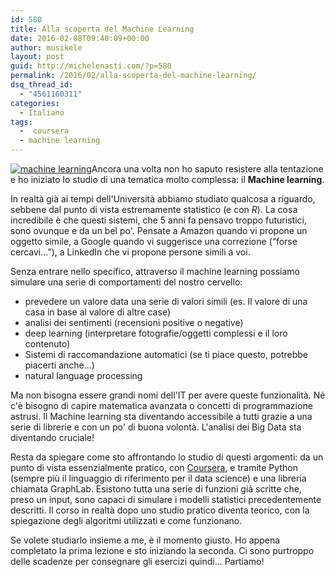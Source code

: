 ```yaml
---
id: 580
title: Alla scoperta del Machine Learning
date: 2016-02-08T09:40:09+00:00
author: musikele
layout: post
guid: http://michelenasti.com/?p=580
permalink: /2016/02/alla-scoperta-del-machine-learning/
dsq_thread_id:
  - "4561160311"
categories:
  - Italiano
tags:
  -  coursera
  - machine learning
---
```

<a href="https://i2.wp.com/michelenasti.com/wp-content/uploads/2016/02/machine-learning-e1454919682147.png" rel="attachment wp-att-582"><img class="size-full wp-image-582 aligncenter" src="https://i2.wp.com/michelenasti.com/wp-content/uploads/2016/02/machine-learning-e1454919682147.png?fit=620%2C547" alt="machine learning" srcset="https://i2.wp.com/michelenasti.com/wp-content/uploads/2016/02/machine-learning-e1454919682147.png?w=620 620w, https://i2.wp.com/michelenasti.com/wp-content/uploads/2016/02/machine-learning-e1454919682147.png?resize=300%2C265 300w" sizes="(max-width: 620px) 100vw, 620px" data-recalc-dims="1" /></a>Ancora una volta non ho saputo resistere alla tentazione e ho iniziato lo studio di una tematica molto complessa: il **Machine learning**.

In realtà già ai tempi dell'Università abbiamo studiato qualcosa a riguardo, sebbene dal punto di vista estremamente statistico (e con _R_). La cosa incredibile è che questi sistemi, che 5 anni fa pensavo troppo futuristici, sono ovunque e da un bel po'. Pensate a Amazon quando vi propone un oggetto simile, a Google quando vi suggerisce una correzione (&#8220;forse cercavi...&#8221;), a LinkedIn che vi propone persone simili a voi.

Senza entrare nello specifico, attraverso il machine learning possiamo simulare una serie di comportamenti del nostro cervello:

  * prevedere un valore data una serie di valori simili (es. Il valore di una casa in base al valore di altre case)
  * analisi dei sentimenti (recensioni positive o negative)
  * deep learning (interpretare fotografie/oggetti complessi e il loro contenuto)
  * Sistemi di raccomandazione automatici (se ti piace questo, potrebbe piacerti anche...)
  * natural language processing

Ma non bisogna essere grandi nomi dell'IT per avere queste funzionalità. Né c'è bisogno di capire matematica avanzata o concetti di programmazione astrusi. Il Machine learning sta diventando accessibile a tutti grazie a una serie di librerie e con un po' di buona volontà. L'analisi dei Big Data sta diventando cruciale!

Resta da spiegare come sto affrontando lo studio di questi argomenti: da un punto di vista essenzialmente pratico, con [Coursera](https://www.coursera.org/learn/ml-foundations/home/welcome), e tramite Python (sempre più il linguaggio di riferimento per il data science) e una libreria chiamata GraphLab. Esistono tutta una serie di funzioni già scritte che, preso un input, sono capaci di simulare i modelli statistici precedentemente descritti. Il corso in realtà dopo uno studio pratico diventa teorico, con la spiegazione degli algoritmi utilizzati e come funzionano.

Se volete studiarlo insieme a me, è il momento giusto. Ho appena completato la prima lezione e sto iniziando la seconda. Ci sono purtroppo delle scadenze per consegnare gli esercizi quindi... Partiamo!